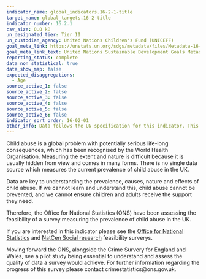 ```yaml
---
indicator_name: global_indicators.16-2-1-title
target_name: global_targets.16-2-title
indicator_number: 16.2.1
csv_size: 0.0 kB
un_designated_tier: Tier II
un_custodian_agency: United Nations Children's Fund (UNICEFF)
goal_meta_link: https://unstats.un.org/sdgs/metadata/files/Metadata-16-02-01.pdf
goal_meta_link_text: United Nations Sustainable Development Goals Metadata (PDF 215 KB)
reporting_status: complete
data_non_statistical: true
data_show_map: false
expected_disaggregations:
  - Age
source_active_1: false
source_active_2: false
source_active_3: false
source_active_4: false
source_active_5: false
source_active_6: false
indicator_sort_order: 16-02-01
other_info: Data follows the UN specification for this indicator. This indicator has been identified in collaboration with topic experts.
---
```

<p>Child abuse is a global problem with potentially serious life-long consequences, which has been recognised by the World Health Organisation. Measuring the extent and nature is difficult because it is usually hidden from view and comes in many forms. There is no single data source which measures the current prevalence of child abuse in the UK. </p><p> Data are key to understanding the prevalence, causes, nature and effects of child abuse. If we cannot learn and understand this, child abuse cannot be prevented, and we cannot ensure children and adults receive the support they need. </p><p>Therefore, the Office for National Statistics (ONS) have been assessing the feasibility of a survey measuring the prevalence of child abuse in the UK. </p><p>If you are interested in this indicator please see the <a href="https://www.ons.gov.uk/peoplepopulationandcommunity/crimeandjustice/articles/exploringthefeasibilityofasurveymeasuringchildabuseintheuk/april2022">Office for National Statistics</a> and <a href="https://www.natcen.ac.uk/our-research/research/exploring-the-feasibility-of-a-survey-on-child-abuse/">NatCen Social research</a> feasibility surverys. </p><p>Moving forward the ONS, alongside the Crime Survery for England and Wales, see a pilot study being essential to understand and assess the quality of data a survey would achieve. For further information regarding the progress of this survey please contact crimestatistics@ons.gov.uk.
